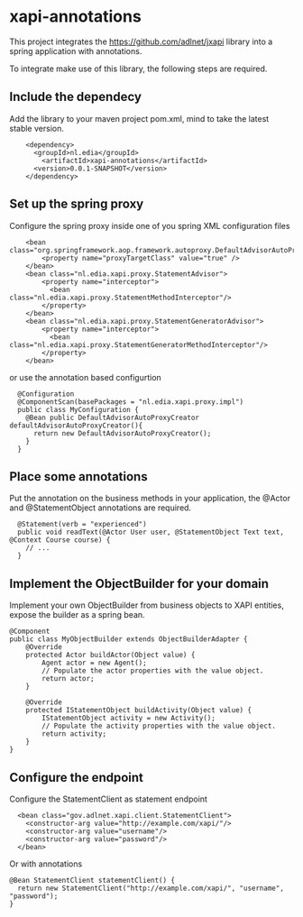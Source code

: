 # xapi-annotations

This project integrates the https://github.com/adlnet/jxapi library into a spring application with annotations.

To integrate make use of this library, the following steps are required.

## Include the dependecy
Add the library to your maven project pom.xml, mind to take the latest stable version.
```
    <dependency>
      <groupId>nl.edia</groupId>
        <artifactId>xapi-annotations</artifactId>
      <version>0.0.1-SNAPSHOT</version>
    </dependency>
```


## Set up the spring proxy
Configure the spring proxy inside one of you spring XML configuration files
```
	<bean class="org.springframework.aop.framework.autoproxy.DefaultAdvisorAutoProxyCreator">
		<property name="proxyTargetClass" value="true" />
	</bean>
	<bean class="nl.edia.xapi.proxy.StatementAdvisor">
		<property name="interceptor">
		  <bean class="nl.edia.xapi.proxy.StatementMethodInterceptor"/>
		</property>
	</bean>
	<bean class="nl.edia.xapi.proxy.StatementGeneratorAdvisor">
		<property name="interceptor">
		  <bean class="nl.edia.xapi.proxy.StatementGeneratorMethodInterceptor"/>
		</property>
	</bean>
````
or use the annotation based configurtion
```
  @Configuration
  @ComponentScan(basePackages = "nl.edia.xapi.proxy.impl")
  public class MyConfiguration {
    @Bean public DefaultAdvisorAutoProxyCreator defaultAdvisorAutoProxyCreator(){
      return new DefaultAdvisorAutoProxyCreator();
    }
  }
```

## Place some annotations
Put the annotation on the business methods in your application, the @Actor and @StatementObject annotations are required.
```
  @Statement(verb = "experienced")
  public void readText(@Actor User user, @StatementObject Text text, @Context Course course) {
    // ...
  }
```

## Implement the ObjectBuilder for your domain
Implement your own ObjectBuilder from business objects to XAPI entities, expose the builder as a spring bean.
```
@Component
public class MyObjectBuilder extends ObjectBuilderAdapter {
	@Override
	protected Actor buildActor(Object value) {
		Agent actor = new Agent();
		// Populate the actor properties with the value object.
		return actor;
	}

	@Override
	protected IStatementObject buildActivity(Object value) {
		IStatementObject activity = new Activity();
		// Populate the activity properties with the value object.
		return activity;
	}
}
```

## Configure the endpoint
Configure the StatementClient as statement endpoint
```
  <bean class="gov.adlnet.xapi.client.StatementClient">
    <constructor-arg value="http://example.com/xapi/"/>
    <constructor-arg value="username"/>
    <constructor-arg value="password"/>
  </bean>
```
Or with annotations
```
@Bean StatementClient statementClient() {
  return new StatementClient("http://example.com/xapi/", "username", "password");
}
```
